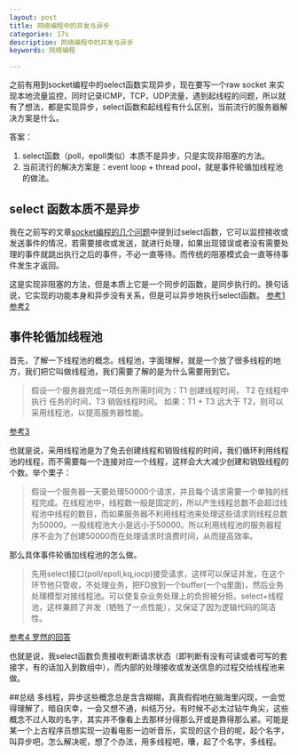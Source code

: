 ```yaml
---
layout: post
title: 网络编程中的并发与异步
categories: 17s
description: 网络编程中的并发与异步
keywords: 网络编程

---
```


之前有用到socket编程中的select函数实现异步，现在要写一个raw socket 来实现本地流量监控，同时记录ICMP，TCP，UDP流量，遇到起线程的问题，所以就有了想法，都是实现异步，select函数和起线程有什么区别，当前流行的服务器解决方案是什么。

答案：
1. select函数（poll，epoll类似）本质不是异步，只是实现非阻塞的方法。
2. 当前流行的解决方案是：event loop + thread pool，就是事件轮循加线程池的做法。

## select 函数本质不是异步

  我在之前写的文章[socket编程的几个问题](http://www.jianshu.com/p/a026b5ed6bf8)中提到过select函数，它可以监控接收或发送事件的情况，若需要接收或发送，就进行处理，如果出现错误或者没有需要处理的事件就跳出执行之后的事件，不必一直等待。而传统的阻塞模式会一直等待事件发生才返回。

  这是实现非阻塞的方法，但是本质上它是一个同步的函数，是同步执行的。换句话说，它实现的功能本身和异步没有关系，但是可以异步地执行select函数。
[参考1](http://blog.csdn.net/piaojun_pj/article/details/5991968/)
[参考2](http://blog.csdn.net/lixungogogo/article/details/52219951)

## 事件轮循加线程池

  首先，了解一下线程池的概念。线程池，字面理解，就是一个放了很多线程的地方，我们把它叫做线程池，我们需要了解的是为什么需要用到它。
>假设一个服务器完成一项任务所需时间为：T1 创建线程时间，     T2 在线程中执行  任务的时间，T3 销毁线程时间。
 如果：T1 + T3 远大于 T2，则可以采用线程池，以提高服务器性能。

[参考3](http://blog.csdn.net/hsuxu/article/details/8985931)

  也就是说，采用线程池是为了免去创建线程和销毁线程的时间，我们循环利用线程池的线程，而不需要每一个连接对应一个线程，这样会大大减少创建和销毁线程的个数。举个栗子：

> 假设一个服务器一天要处理50000个请求，并且每个请求需要一个单独的线程完成。在线程池中，线程数一般是固定的，所以产生线程总数不会超过线程池中线程的数目，而如果服务器不利用线程池来处理这些请求则线程总数为50000。一般线程池大小是远小于50000。所以利用线程池的服务器程序不会为了创建50000而在处理请求时浪费时间，从而提高效率。

那么具体事件轮循加线程池的怎么做。

>先用select接口(poll/epoll,kq,iocp)接受请求，这样可以保证并发，在这个环节他只管收，不处理业务，把FD放到一个buffer(一个q里面)，然后业务处理模型对接线程池。可以使复杂业务处理上的负担被分担。select+线程池，这样兼顾了并发（牺牲了一点性能），又保证了因为逻辑代码的简洁性。

[参考4 罗然的回答](https://www.zhihu.com/question/20114168)

也就是说，我select函数负责接收判断请求状态（即判断有没有可读或者可写的套接字，有的话加入到数组中），而内部的处理接收或发送信息的过程交给线程池来做。

##总结
  多线程，异步这些概念总是含含糊糊，真真假假地在脑海里闪现，一会觉得理解了，暗自庆幸，一会又想不通，纠结万分。有时候不必太过钻牛角尖，这些概念不过人取的名字，其实并不像看上去那样分得那么开或是靠得那么紧。可能是某一个上古程序员想实现一边看电影一边听音乐，实现的这个目的呢，起个名字，叫异步吧，怎么解决呢，想了个办法，用多线程吧，囔，起了个名字，多线程。
